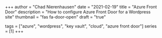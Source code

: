 +++
author      = "Chad Nierenhausen"
date        = "2021-02-19"
title       = "Azure Front Door"
description = "How to configure Azure Front Door for a Wordpress site"
thumbnail   = "fas fa-door-open"
draft       = "true"

tags        = ["azure", "wordpress", "key vault", "cloud", "azure front door"]
series      = [1]
+++



